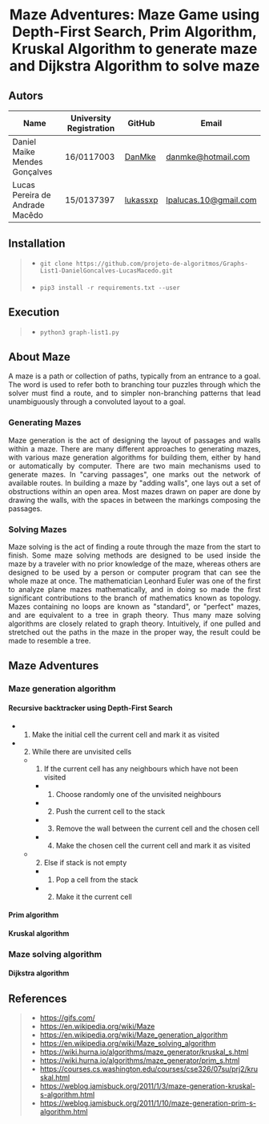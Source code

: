 # <p align="center">Maze Adventures: Maze Game using Depth-First Search, Prim Algorithm, Kruskal Algorithm to generate maze and Dijkstra Algorithm to solve maze </p>

## Autors

| Name  | University Registration  | GitHub | Email |
|---|---|---|---|
| Daniel Maike Mendes Gonçalves  | 16/0117003  | [DanMke](https://github.com/DanMke) | danmke@hotmail.com |
| Lucas Pereira de Andrade Macêdo  | 15/0137397  | [lukassxp](https://github.com/lukassxp) | lpalucas.10@gmail.com |

## Installation

> * ``` git clone https://github.com/projeto-de-algoritmos/Graphs-List1-DanielGoncalves-LucasMacedo.git ``` <br> <br>
> * ``` pip3 install -r requirements.txt --user ```

## Execution

> * ``` python3 graph-list1.py ```

## About Maze

<p align="justify"> A maze is a path or collection of paths, typically from an entrance to a goal. 
The word is used to refer both to branching tour puzzles through which the solver must find a route, 
and to simpler non-branching patterns that lead unambiguously through a convoluted layout to a goal. </p>

### Generating Mazes

<p align="justify"> Maze generation is the act of designing the layout of passages and walls within a maze. 
There are many different approaches to generating mazes, with various maze generation algorithms for building them, 
either by hand or automatically by computer.
There are two main mechanisms used to generate mazes. 
In "carving passages", one marks out the network of available routes. In building a maze by "adding walls", 
one lays out a set of obstructions within an open area. Most mazes drawn on paper are done by drawing the walls, 
with the spaces in between the markings composing the passages. </p>

### Solving Mazes

<p align="justify"> Maze solving is the act of finding a route through the maze from the start to finish. 
Some maze solving methods are designed to be used inside the maze by a traveler with no prior knowledge of the maze, 
whereas others are designed to be used by a person or computer program that can see the whole maze at once.
The mathematician Leonhard Euler was one of the first to analyze plane mazes mathematically, 
and in doing so made the first significant contributions to the branch of mathematics known as topology.
Mazes containing no loops are known as "standard", or "perfect" mazes, and are equivalent to a tree in graph theory. 
Thus many maze solving algorithms are closely related to graph theory. Intuitively, 
if one pulled and stretched out the paths in the maze in the proper way, the result could be made to resemble a tree. </p>

## Maze Adventures

### Maze generation algorithm

#### Recursive backtracker using Depth-First Search

- 1. Make the initial cell the current cell and mark it as visited <br>
- 2. While there are unvisited cells <br>
    - 1. If the current cell has any neighbours which have not been visited <br>
        - 1. Choose randomly one of the unvisited neighbours <br>
        - 2. Push the current cell to the stack <br>
        - 3. Remove the wall between the current cell and the chosen cell <br>
        - 4. Make the chosen cell the current cell and mark it as visited <br>
    - 2. Else if stack is not empty <br>
        - 1. Pop a cell from the stack <br>
        - 2. Make it the current cell <br>

#### Prim algorithm

#### Kruskal algorithm

### Maze solving algorithm

#### Dijkstra algorithm

## References

> * https://gifs.com/ <br>
> * https://en.wikipedia.org/wiki/Maze <br>
> * https://en.wikipedia.org/wiki/Maze_generation_algorithm <br>
> * https://en.wikipedia.org/wiki/Maze_solving_algorithm <br>
> * https://wiki.hurna.io/algorithms/maze_generator/kruskal_s.html <br>
> * https://wiki.hurna.io/algorithms/maze_generator/prim_s.html <br>
> * https://courses.cs.washington.edu/courses/cse326/07su/prj2/kruskal.html <br>
> * https://weblog.jamisbuck.org/2011/1/3/maze-generation-kruskal-s-algorithm.html <br>
> * https://weblog.jamisbuck.org/2011/1/10/maze-generation-prim-s-algorithm.html
